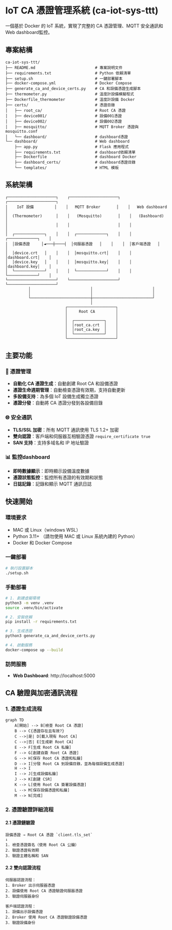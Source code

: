 # IoT CA 憑證管理系統 (ca-iot-sys-ttt)

一個基於 Docker 的 IoT 系統，實現了完整的 CA 憑證管理、MQTT 安全通訊和 Web dashboard監控。

## 專案結構

```
ca-iot-sys-ttt/
├── README.md                          # 專案說明文件
├── requirements.txt                   # Python 依賴清單
├── setup.sh                           # 一鍵部署腳本
├── docker-compose.yml                 # Docker Compose
├── generate_ca_and_device_certs.py    # CA 和設備憑證生成腳本
├── thermometer.py                     # 溫度計設備模擬程式
├── Dockerfile_thermometer             # 溫度計設備 Docker
├── certs/                             # 憑證目錄
│   ├── root_ca/                       # Root CA 憑證
│   ├── device001/                     # 設備001憑證
│   ├── device002/                     # 設備002憑證
│   ├── mosquitto/                     # MQTT Broker 憑證與 mosquitto.conf
│   └── dashboard/                     # dashboard憑證
└── dashboard/                         # Web dashboard
    ├── app.py                         # Flask 應用程式
    ├── requirements.txt               # dashboard依賴清單
    ├── Dockerfile                     # dashboard Docker
    ├── dashboard_certs/               # dashboard憑證目錄
    └── templates/                     # HTML 模板
```

## 系統架構

```
┌─────────────────────┐    ┌─────────────────────┐    ┌─────────────────────┐
│    IoT 設備         │    │   MQTT Broker       │    │   Web dashboard        │
│  (Thermometer)      │    │   (Mosquitto)       │    │   (Dashboard)       │
│                     │    │                     │    │                     │
│  ┌─────────────┐    │    │  ┌─────────────┐    │    │  ┌─────────────┐    │
│  │設備憑證     │◄───┼────┤  │伺服器憑證   │    │    │  │客戶端憑證   │    │
│  │device.crt   │    │    │  │mosquitto.crt│    │    │  │dashboard.crt│    │
│  │device.key   │    │    │  │mosquitto.key│    │    │  │dashboard.key│    │
│  └─────────────┘    │    │  └─────────────┘    │    │  └─────────────┘    │
└─────────────────────┘    └─────────────────────┘    └─────────────────────┘
          │                          │                          │
          │                          │                          │
          └──────────────────────────┼──────────────────────────┘
                                     │
                          ┌─────────────────────┐
                          │     Root CA         │
                          │                     │
                          │  ┌─────────────┐    │
                          │  │root_ca.crt  │    │
                          │  │root_ca.key  │    │
                          │  └─────────────┘    │
                          └─────────────────────┘
```

## 主要功能

### 🔐 憑證管理

- **自動化 CA 憑證生成**：自動創建 Root CA 和設備憑證
- **憑證生命週期管理**：自動檢查憑證有效期，支持自動更新
- **多設備支持**：為多個 IoT 設備生成獨立憑證
- **憑證分發**：自動將 CA 憑證分發到各設備目錄

### 🌐 安全通訊

- **TLS/SSL 加密**：所有 MQTT 通訊使用 TLS 1.2+ 加密
- **雙向認證**：客戶端和伺服器互相驗證憑證 `require_certificate true`
- **SAN 支持**：支持多域名和 IP 地址驗證

### 📊 監控dashboard

- **即時數據顯示**：即時顯示設備溫度數據
- **憑證狀態監控**：監控所有憑證的有效期和狀態
- **日誌記錄**：記錄和顯示 MQTT 通訊日誌

## 快速開始

### 環境要求

- MAC 或 Linux（windows WSL）
- Python 3.11+ （請勿使用 MAC 或 Linux 系統內建的 Python）
- Docker 和 Docker Compose

### 一鍵部署

```bash
# 執行設置腳本
./setup.sh
```

### 手動部署

```bash
# 1. 創建虛擬環境
python3 -m venv .venv
source .venv/bin/activate

# 2. 安裝依賴
pip install -r requirements.txt

# 3. 生成憑證
python3 generate_ca_and_device_certs.py

# 4. 啟動服務
docker-compose up --build
```

### 訪問服務

- **Web Dashboard**: http://localhost:5000

## CA 驗證與加密通訊流程

### 1. 憑證生成流程

```mermaid
graph TD
    A[開始] --> B[檢查 Root CA 憑證]
    B --> C{憑證存在且有效?}
    C -->|是| D[載入現有 Root CA]
    C -->|否| E[生成新 Root CA]
    E --> F[生成 Root CA 私鑰]
    F --> G[創建自簽 Root CA 憑證]
    G --> H[保存 Root CA 憑證和私鑰]
    D --> I[分發 Root CA 到設備目錄，並為每個設備生成憑證]
    H --> I
    I --> J[生成設備私鑰]
    J --> K[創建 CSR]
    K --> L[使用 Root CA 簽署設備憑證]
    L --> M[保存設備憑證和私鑰]
    M --> N[完成]
```

### 2. 憑證驗證詳細流程

#### 2.1 憑證鏈驗證

```
設備憑證 → Root CA 憑證 `client.tls_set`
↓
1. 檢查憑證簽名（使用 Root CA 公鑰）
2. 驗證憑證有效期
3. 驗證主體名稱和 SAN
```

#### 2.2 雙向認證流程

```
伺服器認證流程：
1. Broker 出示伺服器憑證
2. 設備使用 Root CA 憑證驗證伺服器憑證
3. 驗證伺服器身份

客戶端認證流程：
1. 設備出示設備憑證
2. Broker 使用 Root CA 憑證驗證設備憑證
3. 驗證設備身份
```


